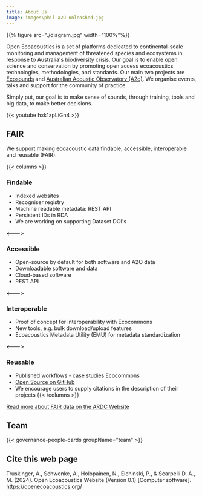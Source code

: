 ```yaml
---
title: About Us
image: images\phil-a2O-unleashed.jpg
---
```


{{% figure src="./diagram.jpg" width="100%"%}}

Open Ecoacoustics is a set of platforms dedicated to continental-scale monitoring and management of threatened species and ecosystems in response to Australia's biodiversity crisis.  Our goal is to enable open science and conservation by promoting open access ecoacoustics technologies, methodologies, and standards.  Our main two projects are [Ecosounds](https://www.ecosounds.org/) and [Australian Acoustic Observatory (A2o)](https://acousticobservatory.org/). We organise events, talks and support for the community of practice.

Simply put, our goal is to make sense of sounds, through training, tools and big data, to make better decisions. 

{{< youtube hxk1zpLiGn4 >}}

## FAIR 
We support making ecoacoustic data findable, accessible, interoperable and reusable (FAIR).

{{< columns >}}
### Findable
- Indexed websites​
- Recogniser registry​
- Machine readable metadata: REST API​
- Persistent IDs in RDA
- We are working on supporting Dataset DOI's

<--->

### Accessible
- Open-source by default for both software and A2O data​
- Downloadable software and data​
- Cloud-based software
- REST API

<--->

### Interoperable
- Proof of concept for interoperability with Ecocommons ​
- New tools, e.g. bulk download/upload features​
- Ecoacoustics Metadata Utility (EMU) for metadata standardization

<--->

### Reusable
-  Published workflows - case studies Ecocommons​
-  [Open Source on GitHub​](https://github.com/ecoacoustics)
-  We encourage users to supply citations in the description of their projects
{{< /columns >}}

[Read more about FAIR data on the ARDC Website](https://ardc.edu.au/resource/fair-data/)


## Team

{{< governance-people-cards groupName="team" >}}

## Cite this web page
Truskinger, A., Schwenke, A., Holopainen, N., Eichinski, P., & Scarpelli D. A., M. (2024). Open Ecoacoustics Website (Version 0.1) [Computer software]. https://openecoacoustics.org/
